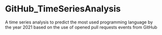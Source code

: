 # GitHub_TimeSeriesAnalysis
A time series analysis to predict the most used programming language by the year 2021 based on the use of opened pull requests events from GitHub
